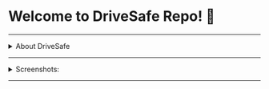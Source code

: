 # Welcome to DriveSafe Repo! 👋 

---
<details>
   <summary>About DriveSafe</summary>
   
   - DriveSafe is a complete design kit for drivers track their daily driving habits by tracking their trips, showing their daily trip reports, the exact route they took, the alerts triggered such as over-speeding, harsh-braking, car-idling, seat belt alerts, etc. and shows the necessary details on the dashboard.
   
   <img align="left" alt="DriveSafe MindMap" width="250px" src="./img/mindmap.png" />
   
   - This repo contains UI design which is coded to learn UI. The original design can be found on [Figma](https://www.figma.com/file/INva89ILCXxmfoUkJCyhva/Drivesafe?node-id=0%3A1&t=cOq1wsA0yzDwwxD8-1) 
   
   
</details>

---
   
<details>
   <summary> Screenshots: </summary>
 

<img align="left" alt="Landing Page" width="250px" src="./img/landing_page.jpeg" />
<img align="left" alt="Dashboard" width="250px" src="./img/dashboard.jpeg" />
<img align="left" alt="Dashboard 2" width="250px" src="./img/dashboard2.jpeg" />
  



                    Landing Page                    Dashboard
                    


<img align="left" alt="Trip Detail Page" width="250px" src="./img/trip_detail_page.jpeg" />
<img align="left" alt="Trip Detail Page 2" width="250px" src="./img/trip_detail_page2.jpeg" />

                                                    Trip Detail Page
   
</details>


---
